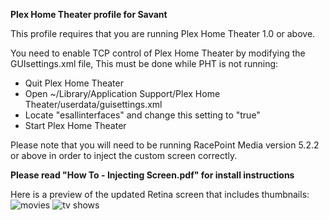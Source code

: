 **Plex Home Theater profile for Savant**

This profile requires that you are running Plex Home Theater 1.0 or above.

You need to enable TCP control of Plex Home Theater by modifying the GUIsettings.xml file, This must be done while PHT is not running:

 - Quit Plex Home Theater 
 - Open ~/Library/Application Support/Plex Home Theater/userdata/guisettings.xml
 - Locate "esallinterfaces" and change this setting to "true"
 - Start Plex Home Theater


Please note that you will need to be running RacePoint Media version 5.2.2 or above in order to inject the custom screen correctly.


**Please read "How To - Injecting Screen.pdf" for install instructions**


Here is a preview of the updated Retina screen that includes thumbnails:
![movies](https://copy.com/xrN1o1pnTzOqswHg)
![tv shows](https://copy.com/HoyIL0Pka4zWM6O7)
